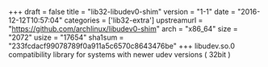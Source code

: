 +++
draft = false
title = "lib32-libudev0-shim"
version = "1-1"
date = "2016-12-12T10:57:04"
categories = ['lib32-extra']
upstreamurl = "https://github.com/archlinux/libudev0-shim"
arch = "x86_64"
size = "2072"
usize = "17654"
sha1sum = "233fcdacf99078789f0a911a5c6570c8643476be"
+++
libudev.so.0 compatibility library for systems with newer udev versions ( 32bit )